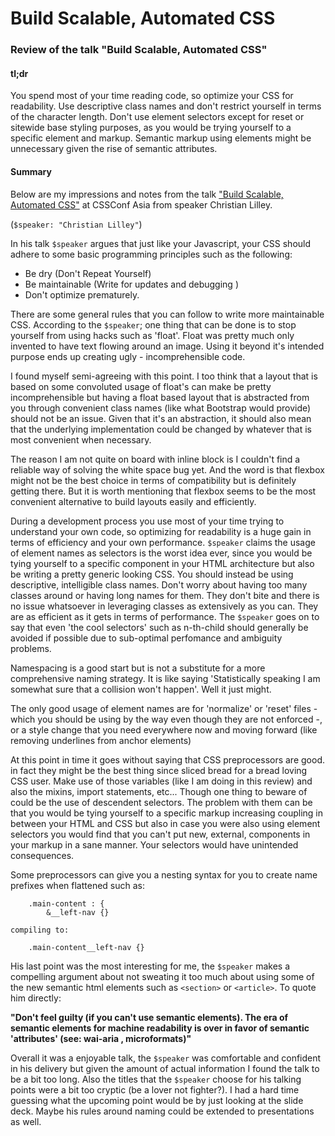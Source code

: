 # Build Scalable, Automated CSS

### Review of the talk "Build Scalable, Automated CSS"

#### tl;dr 

You spend most of your time reading code, so optimize your CSS for readability. Use descriptive class names and don't restrict yourself in terms of the character length. Don't use element selectors except for reset or sitewide base styling purposes, as you would be trying yourself to a specific element and markup. Semantic markup using elements might be unnecessary given the rise of semantic attributes.

#### Summary

Below are my impressions and notes from the talk ["Build Scalable, Automated CSS"](https://www.youtube.com/watch?v=Tk_0qYEFtAY) at CSSConf Asia from speaker Christian Lilley. 

(`$speaker: "Christian Lilley"`)

In his talk `$speaker` argues that just like your Javascript, your CSS should adhere to some basic programming principles such as the following:

- Be dry (Don't Repeat Yourself)
- Be maintainable (Write for updates and debugging )
- Don't optimize prematurely.

There are some general rules that you can follow to write more maintainable CSS. According to the `$speaker`; one thing that can be done is to stop yourself from using hacks such as 'float'. Float was pretty much only invented to have text flowing around an image. Using it beyond it's intended purpose ends up creating ugly - incomprehensible code.

I found myself semi-agreeing with this point. I too think that a layout that is based on some convoluted usage of float's can make be pretty incomprehensible but having a float based layout that is abstracted from you through convenient class names (like what Bootstrap would provide) should not be an issue. Given that it's an abstraction, it should also mean that the underlying implementation could be changed by whatever that is most convenient when necessary.

The reason I am not quite on board with inline block is I couldn't find a reliable way of solving the white space bug yet. And the word is that flexbox might not be the best choice in terms of compatibility but is definitely getting there. But it is worth mentioning that flexbox seems to be the most convenient alternative to build layouts easily and efficiently.

During a development process you use most of your time trying to understand your own code, so optimizing for readability is a huge gain in terms of efficiency and your own performance. `$speaker` claims the usage of element names as selectors is the worst idea ever, since you would be tying yourself to a specific component in your HTML architecture but also be writing a pretty generic looking CSS. You should instead be using descriptive, intelligible class names. Don't worry about having too many classes around or having long names for them. They don't bite and there is no issue whatsoever in leveraging classes as extensively as you can. They are as efficient as it gets in terms of performance. The `$speaker` goes on to say that even 'the cool selectors' such as n-th-child should generally be avoided if possible due to sub-optimal perfomance and ambiguity problems. 

Namespacing is a good start but is not a substitute for a more comprehensive naming strategy. It is like saying 'Statistically speaking I am somewhat sure that a collision won't happen'. Well it just might.

The only good usage of element names are for 'normalize' or 'reset' files -  which you should be using by the way even though they are not enforced -, or a style change that you need everywhere now and moving forward (like removing underlines from anchor elements)

At this point in time it goes without saying that CSS preprocessors are good. in fact they might be the best thing since sliced bread for a bread loving CSS user. Make use of those variables (like I am doing in this review) and also the mixins, import statements, etc... Though one thing to beware of could be the use of descendent selectors. The problem with them can be that you would be tying yourself to a specific markup increasing coupling in between your HTML and CSS but also in case you were also using element selectors you would find that you can't put new, external, components in your markup in a sane manner. Your selectors would have unintended consequences.

Some preprocessors can give you a nesting syntax for you to create name prefixes when flattened such as:
```
	.main-content : {
		&__left-nav {}
```
	compiling to:
```
	.main-content__left-nav {}
```

His last point was the most interesting for me, the `$speaker` makes a compelling argument about not sweating it too much about using some of the new semantic html elements such as `<section>` or `<article>`. To quote him directly:

**"Don't feel guilty (if you can't use semantic elements). The era of semantic elements for machine readability is over in favor of semantic 'attributes' (see: wai-aria , microformats)"**

Overall it was a enjoyable talk, the `$speaker` was comfortable and confident in his delivery but given the amount of actual information I found the talk to be a bit too long. Also the titles that the `$speaker` choose for his talking points were a bit too cryptic (be a lover not fighter?). I had a hard time guessing what the upcoming point would be by just looking at the slide deck. Maybe his rules around naming could be extended to presentations as well.

